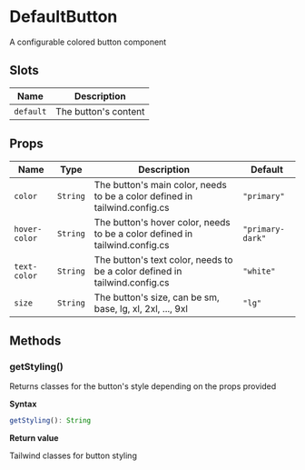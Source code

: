 # DefaultButton

A configurable colored button component

## Slots

| Name      | Description          |
| --------- | -------------------- |
| `default` | The button's content |

## Props

| Name          | Type     | Description                                                                 | Default          |
| ------------- | -------- | --------------------------------------------------------------------------- | ---------------- |
| `color`       | `String` | The button's main color, needs to be a color defined in tailwind.config.cs  | `"primary"`      |
| `hover-color` | `String` | The button's hover color, needs to be a color defined in tailwind.config.cs | `"primary-dark"` |
| `text-color`  | `String` | The button's text color, needs to be a color defined in tailwind.config.cs  | `"white"`        |
| `size`        | `String` | The button's size, can be sm, base, lg, xl, 2xl, ..., 9xl                   | `"lg"`           |

## Methods

### getStyling()

Returns classes for the button's style depending on the props provided

**Syntax**

```typescript
getStyling(): String
```

**Return value**

Tailwind classes for button styling

